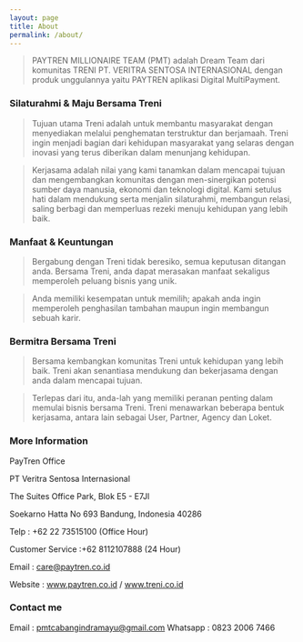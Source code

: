 ```yaml
---
layout: page
title: About
permalink: /about/
---
```


> PAYTREN MILLIONAIRE TEAM (PMT) adalah Dream Team dari komunitas TRENI PT. VERITRA SENTOSA INTERNASIONAL dengan produk unggulannya yaitu PAYTREN aplikasi Digital MultiPayment.


### Silaturahmi & Maju Bersama Treni

> Tujuan utama Treni adalah untuk membantu masyarakat dengan menyediakan melalui penghematan terstruktur dan berjamaah.
Treni ingin menjadi bagian dari kehidupan masyarakat yang selaras dengan inovasi yang terus diberikan dalam menunjang kehidupan.


> Kerjasama adalah nilai yang kami tanamkan dalam mencapai tujuan dan mengembangkan komunitas dengan men-sinergikan potensi sumber daya manusia, ekonomi dan teknologi digital. Kami setulus hati dalam mendukung serta menjalin silaturahmi, membangun relasi, saling berbagi dan memperluas rezeki menuju kehidupan yang lebih baik.


### Manfaat & Keuntungan

> Bergabung dengan Treni tidak beresiko, semua keputusan ditangan anda. Bersama Treni, anda dapat merasakan manfaat sekaligus memperoleh peluang bisnis yang unik.


> Anda memiliki kesempatan untuk memilih; apakah anda ingin memperoleh penghasilan tambahan maupun ingin membangun sebuah karir.


### Bermitra Bersama Treni

> Bersama kembangkan komunitas Treni untuk kehidupan yang lebih baik. Treni akan senantiasa mendukung dan bekerjasama dengan anda dalam mencapai tujuan. 


> Terlepas dari itu, anda-lah yang memiliki peranan penting dalam memulai bisnis bersama Treni.
Treni menawarkan beberapa bentuk kerjasama, antara lain sebagai User, Partner, Agency dan Loket.

### More Information

PayTren Office

PT Veritra Sentosa Internasional

The Suites Office Park, Blok E5 - E7Jl

Soekarno Hatta No 693 Bandung, Indonesia 40286

Telp : +62 22 73515100 (Office Hour)

Customer Service :+62 8112107888 (24 Hour)

Email : care@paytren.co.id

Website : www.paytren.co.id / www.treni.co.id

### Contact me

Email : pmtcabangindramayu@gmail.com
Whatsapp : 0823 2006 7466
